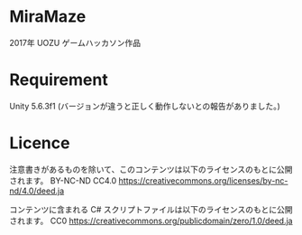# MiraMaze
2017年 UOZU ゲームハッカソン作品

# Requirement
Unity 5.6.3f1 
(バージョンが違うと正しく動作しないとの報告がありました。)

# Licence
注意書きがあるものを除いて、このコンテンツは以下のライセンスのもとに公開されます。
BY-NC-ND CC4.0
https://creativecommons.org/licenses/by-nc-nd/4.0/deed.ja

コンテンツに含まれる C# スクリプトファイルは以下のライセンスのもとに公開されます。
CC0
https://creativecommons.org/publicdomain/zero/1.0/deed.ja

